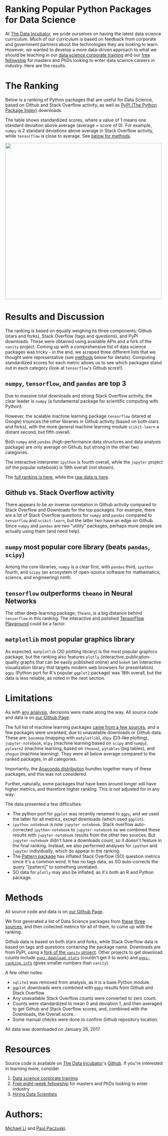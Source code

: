 # Ranking Popular Python Packages for Data Science

At [The Data Incubator](https://www.thedataincubator.com/), we pride ourselves
on having the latest data science curriculum.  Much of our curriculum is based
on feedback from corporate and government partners about the technologies they
are looking to learn.  However, we wanted to develop a more data-driven
approach to what we should be teaching in
our
[data science corporate training](https://www.thedataincubator.com/training.html) and
our [free fellowship](https://www.thedataincubator.com/fellowship.html) for
masters and PhDs looking to enter data science careers in industry.  Here are
the results.

# The Ranking

Below is a ranking of Python packages that are useful for Data Science, based
on Github and Stack Overflow activity, as well
as [PyPI (The Python Package Index)](https://pypi.python.org/pypi) downloads.

The table shows standardized scores, where a value of 1 means one standard
deviation above average (average = score of 0). For example, `numpy` is 2
standard deviations above average in Stack Overflow activity, while
`tensorflow` is close to average. See [below for methods](#Methods).

<img src="img/python-rank.png" width=500px></img>

# Results and Discussion

The ranking is based on equally weighing its three components: Github (stars
and forks), Stack Overflow (tags and questions), and PyPI downloads. These were
obtained using available APIs and a fork of the `vanity` project. Coming up
with a comprehensive list of data science packages was tricky - in the end, we
scraped three different lists that we thought were representative
(see [methods](#Methods) below for details). Computing standardized scores for
each metric allows us to see which packages stand out in each category (look at
`tensorflow`'s Github score!).

## `numpy`, `tensorflow`, and `pandas` are top 3

Due to massive total downloads and strong Stack Overflow activity, the clear
leader is `numpy` (a fundamental package for scientific computing with
Python).

However, the scalable machine learning package `tensorflow` (stared at Google)
trounces the other libraries in Github activity (based on both stars and
forks), with the more general machine learning module `scikit-learn` a distant
second, but fifth overall.

Both `numpy` and `pandas` (high-performance data structures and data analysis
package) are only average on Github, but strong in the other two categories.

The interactive interpreter `ipython` is fourth overall, while the `jupyter`
project (of the popular notebook) is 19th overall (not shown).

The [full ranking is here](output/python-ranks-with-na.csv), while
the [raw data is here](output/python-data-wide.csv).

## Github vs. Stack Overflow activity
There appears to be an inverse correlation in Github activity compared to Stack
Overflow and Downloads for the top packages. For example, there are a lot of
Stack Overflow questions for `numpy` and `pandas` compared to `tensorflow` and
`scikit-learn`, but the latter two have an edge on Github. Since `numpy` and
`pandas` are two "utility" packages, perhaps more people are actually using
them (and need help).

## `numpy` most popular core library (beats `pandas`, `scipy`)

Among the core libraries, `numpy` is a clear first, with `pandas` third,
`ipython` fourth, and `scipy` (an ecosystem of open-source software for
mathematics, science, and engineering) ninth.

## `tensorflow` outperforms `theano` in Neural Networks

The other deep-learning package, `Theano`, is a big distance behind
`tensorflow` in this ranking. The interactive and
polished [TensorFlow Playground](http://playground.tensorflow.org) could be a
factor.

## `matplotlib` most popular graphics library

As expected, `matplotlib` (2D plotting library) is the most popular graphics
package, but the ranking also features `plotly` (interactive,
publication-quality graphs that can be easily published online) and `bokeh` (an
interactive visualization library that targets modern web browsers for
presentation). `ggpy` (Python port for R's popular `ggplot2` package) was 18th
overall, but the data is less reliable, as noted in the next section.

# Limitations

As
with [any analysis](https://twitter.com/benhamner/status/732392995610198016),
decisions were made along the way. All source code and data is on [our Github Page](https://github.com/thedataincubator/data-science-blogs).

The full list of machine learning packages [came from a few sources](#Methods),
and a few packages were unranked, due to unavailable downloads or Github
data. These are: `basemap` (mapping with `matplotlib`), `d3py` (D3-like
plotting), `jupyter-notebook`, `mlpy` (machine learning based on `scipy` and
`numpy`), `pylearn2` (machine learning, based on `theano`), `pytables` (big
tables), and `shogun` (machine learning). They were all below average compared
to the ranked packages, in all categories.

Importantly,
the [Anaconda distribution](https://www.anaconda.com/what-is-anaconda/) bundles
together many of these packages, and this was not considered.

Further, naturally, some packages that have been around longer will have higher
metrics, and therefore higher ranking. This is not adjusted for in any way.

The data presented a few difficulties:

* The python port for `ggplot` was recently renamed to `ggpy`, and we used the
  latter for all metrics, except downloads (which used `ggplot`).
* `ipython notebook` is now `jupyter notebook`. Stack overflow auto-corrected
  `ipython-notebook` to `jupyter-notebook` so we combined these results with
  `jupyter-notebook` results from the other two sources. But `jupyter-notebook`
  didn't have a downloads count, so it doesn't feature in the final
  ranking. Instead, we also performed analyses for `ipython` and `jupyter`
  individually, which do appear in the ranking.
* The [Pattern package](https://github.com/clips/pattern) has inflated Stack
  Overflow (SO) question metrics since it's a common word. It has no tags data,
  as SO auto-corrects the query "[pattern]" to something unrelated.
* SO data for `plotly` may also be inflated, as it's both an R and Python
  package.

# Methods

All source code and data is on [our Github Page](https://github.com/thedataincubator/data-science-blogs).

We first generated a list of Data Science packages
from
[these](https://github.com/rasbt/pattern_classification/blob/master/resources/python_data_libraries.md) [three](https://www.upwork.com/hiring/data/15-python-libraries-data-science/) [sources](http://www.datasciencecentral.com/profiles/blogs/9-python-analytics-libraries-1),
and then collected metrics for all of them, to come up with the ranking.

Github data is based on both stars and forks, while Stack Overflow data is based
on tags and questions containing the package name. Downloads are from PyPI,
using
a [fork of the `vanity` project](https://github.com/pavopax/vanity). Other
projects to get download counts
include [`pypi-download-stats`](https://github.com/jantman/pypi-download-stats)
(couldn't get it to work)
and [`pypi-ranking.info`](http://pypi-ranking.info/alltime) (gives smaller
numbers than `vanity`).

A few other notes:

  * `sqlite3` was removed from analysis, as it is a base Python module.
  * `ggplot` downloads were combined with `ggpy` results from Github and Stack
    Overflow.
  * Any unavailable Stack Overflow counts were converted to zero count. 
  * Counts were standardized to mean 0 and deviation 1, and then averaged to
  get Github and Stack Overflow scores, and, combined with the Downloads, the
  Overall score. 
  * Some manual checks were done to confirm Github repository location.

All data was downloaded on January 26, 2017.

# Resources
Source code is available
on
[The Data Incubator](https://www.thedataincubator.com/)'s
[Github](https://github.com/thedataincubator/data-science-blogs/).  If you're
interested in learning more, consider

1. [Data science corporate training](https://www.thedataincubator.com/training.html)
2. [Free eight-week fellowship](https://www.thedataincubator.com/fellowship.html) for masters and PhDs looking to enter industry
3. [Hiring Data Scientists](https://www.thedataincubator.com/hiring.html)

# Authors:
[Michael Li](https://github.com/tianhuil/) and [Paul Paczuski](https://github.com/pavopax/).
